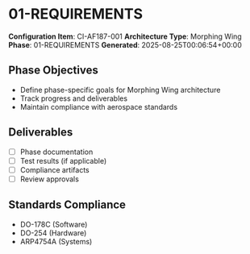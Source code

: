 # 01-REQUIREMENTS

**Configuration Item**: CI-AF187-001
**Architecture Type**: Morphing Wing
**Phase**: 01-REQUIREMENTS
**Generated**: 2025-08-25T00:06:54+00:00

## Phase Objectives
- Define phase-specific goals for Morphing Wing architecture
- Track progress and deliverables
- Maintain compliance with aerospace standards

## Deliverables
- [ ] Phase documentation
- [ ] Test results (if applicable)
- [ ] Compliance artifacts
- [ ] Review approvals

## Standards Compliance
- DO-178C (Software)
- DO-254 (Hardware)
- ARP4754A (Systems)
